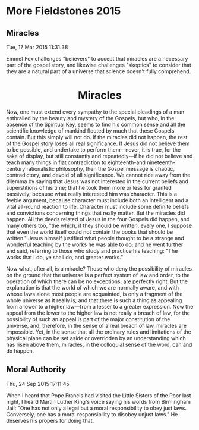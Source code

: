 
# More Fieldstones 2015

## Miracles
Tue, 17 Mar 2015 11:31:38

Emmet Fox challenges "believers" to accept that miracles are a necessary part of the gospel story, and likewise challenges "skeptics" to consider that they are a natural part of a universe that science doesn't fully comprehend.

<h1 align="center">Miracles</h1>
Now, one must extend every sympathy to the special pleadings of a man enthralled by the beauty and mystery of the Gospels, but who, in the absence of the Spiritual Key, seems to find his common sense and all the scientific knowledge of mankind flouted by much that these Gospels contain. But this simply will not do. If the miracles did not happen, the rest of the Gospel story loses all real significance. If Jesus did not believe them to be possible, and undertake to perform them&mdash;never, it is true, for the sake of display, but still constantly and repeatedly&mdash;if he did not believe and teach many things in flat contradiction to eighteenth-and nineteenth-century rationalistic philosophy, then the Gospel message is chaotic, contradictory, and devoid of all significance. We cannot ride away from the dilemma by saying that Jesus was not interested in the current beliefs and superstitions of his time; that he took them more or less for granted passively; because what really interested him was character. This is a feeble argument, because character must include both an intelligent and a vital all-round reaction to life. Character must include some definite beliefs and convictions concerning things that really matter.
But the miracles did happen. All the deeds related of Jesus in the four Gospels did happen, and many others too, "the which, if they should be written, every one, I suppose that even the world itself could not contain the books that should be written." Jesus himself justified what people thought to be a strange and wonderful teaching by the works he was able to do; and he went further and said, referring to those who study and practice his teaching: "The works that I do, ye shall do, and greater works."

Now what, after all, is a miracle? Those who deny the possibility of miracles on the ground that the universe is a perfect system of law and order, to the operation of which there can be no exceptions, are perfectly right. But the explanation is that the world of which we are normally aware, and with whose laws alone most people are acquainted, is only a fragment of the whole universe as it really is; and that there is such a thing as appealing from a lower to a higher law&mdash;from a lesser to a greater expression. Now the appeal from the lower to the higher law is not really a breach of law, for the possibility of such an appeal is part of the major constitution of the universe, and, therefore, in the sense of a real breach of law, miracles are impossible. Yet, in the sense that all the ordinary rules and limitations of the physical plane can be set aside or overridden by an understanding which has risen above them, miracles, in the colloquial sense of the word, can and do happen.

## Moral Authority
Thu, 24 Sep 2015 17:11:45

When I heard that Pope Francis had visited the Little Sisters of the Poor last night, I heard Martin Luther King's voice saying his words from Birmingham Jail: "One has not only a legal but a moral responsibility to obey just laws. Conversely, one has a moral responsibility to disobey unjust laws."
He deserves his propers for doing that.
